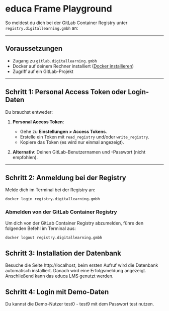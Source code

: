 # educa Frame Playground

So meldest du dich bei der GitLab Container Registry unter `registry.digitallearning.gmbh` an:

---

## Voraussetzungen

- Zugang zu `gitlab.digitallearning.gmbh`
- Docker auf deinem Rechner installiert ([Docker installieren](https://docs.docker.com/get-docker/))
- Zugriff auf ein GitLab-Projekt

---

## Schritt 1: Personal Access Token oder Login-Daten

Du brauchst entweder:

1. **Personal Access Token**:
    - Gehe zu **Einstellungen > Access Tokens**.
    - Erstelle ein Token mit `read_registry` und/oder `write_registry`.
    - Kopiere das Token (es wird nur einmal angezeigt).

2. **Alternativ**: Deinen GitLab-Benutzernamen und -Passwort (nicht empfohlen).

---

## Schritt 2: Anmeldung bei der Registry

Melde dich im Terminal bei der Registry an:

```bash
docker login registry.digitallearning.gmbh
```

### Abmelden von der GitLab Container Registry

Um dich von der GitLab Container Registry abzumelden, führe den folgenden Befehl im Terminal aus:

```bash
docker logout registry.digitallearning.gmbh
```

## Schritt 3: Installation der Datenbank

Besuche die Seite http://localhost, beim ersten Aufruf wird die Datenbank automatisch installiert. 
Danach wird eine Erfolgsmeldung angezeigt. Anschließend kann das educa LMS genutzt werden.

## Schritt 4: Login mit Demo-Daten

Du kannst die Demo-Nutzer test0 - test9 mit dem Passwort test nutzen.